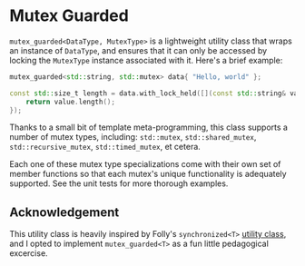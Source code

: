 # Mutex Guarded

`mutex_guarded<DataType, MutexType>` is a lightweight utility class that wraps an instance of `DataType`, and ensures that it can only be accessed by locking the `MutexType` instance associated with it. Here's a brief example: 

```C++
mutex_guarded<std::string, std::mutex> data{ "Hello, world" };

const std::size_t length = data.with_lock_held([](const std::string& value) {
    return value.length();
});
```

Thanks to a small bit of template meta-programming, this class supports a number of mutex types, including: `std::mutex`, `std::shared_mutex`, `std::recursive_mutex`, `std::timed_mutex`, et cetera.

Each one of these mutex type specializations come with their own set of member functions so that each mutex's unique functionality is adequately supported. See the unit tests for more thorough examples.

## Acknowledgement

This utility class is heavily inspired by Folly's `synchronized<T>` [utility class](https://github.com/facebook/folly/blob/master/folly/Synchronized.h), and I opted to implement `mutex_guarded<T>` as a fun little pedagogical excercise.